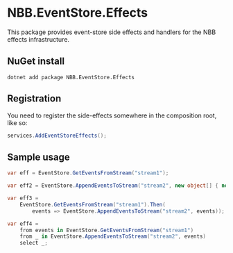 ﻿# NBB.EventStore.Effects

This package provides event-store side effects and handlers for the NBB effects infrastructure.

## NuGet install
```
dotnet add package NBB.EventStore.Effects
```

## Registration
You need to register the side-effects somewhere in the composition root, like so:

```csharp
services.AddEventStoreEffects();
```

## Sample usage
```csharp
var eff = EventStore.GetEventsFromStream("stream1");

var eff2 = EventStore.AppendEventsToStream("stream2", new object[] { new SomethingHappened { Value = 1 } });

var eff3 =
    EventStore.GetEventsFromStream("stream1").Then(
        events => EventStore.AppendEventsToStream("stream2", events));

var eff4 =
    from events in EventStore.GetEventsFromStream("stream1")
    from _ in EventStore.AppendEventsToStream("stream2", events)
    select _;
```



